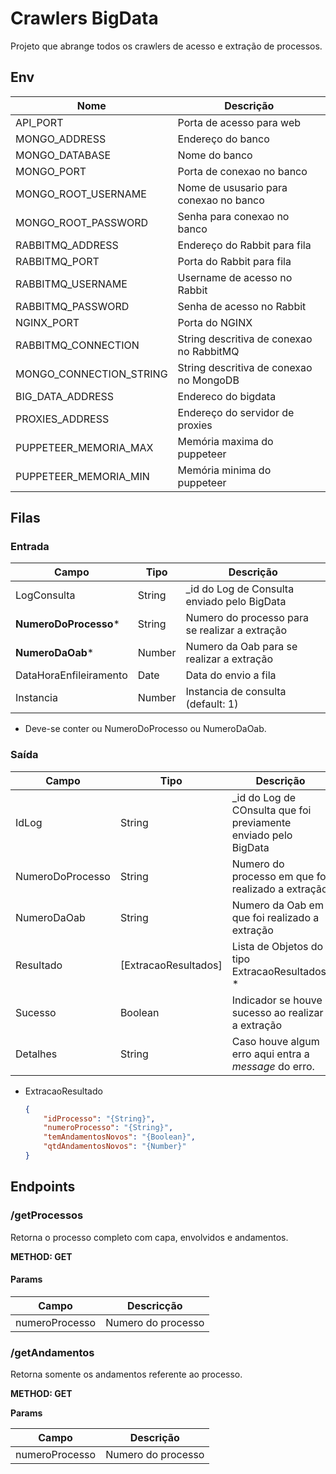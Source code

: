 # Crawlers BigData

Projeto que abrange todos os crawlers de acesso e extração de processos.

## Env

| Nome                    | Descrição                                |
| ----------------------- | ---------------------------------------- |
| API_PORT                | Porta de acesso para web                 |
| MONGO_ADDRESS           | Endereço do banco                        |
| MONGO_DATABASE          | Nome do banco                            |
| MONGO_PORT              | Porta de conexao no banco                |
| MONGO_ROOT_USERNAME     | Nome de ususario para conexao no banco   |
| MONGO_ROOT_PASSWORD     | Senha para conexao no banco              |
| RABBITMQ_ADDRESS        | Endereço do Rabbit para fila             |
| RABBITMQ_PORT           | Porta do Rabbit para fila                |
| RABBITMQ_USERNAME       | Username de acesso no Rabbit             |
| RABBITMQ_PASSWORD       | Senha de acesso no Rabbit                |
| NGINX_PORT              | Porta do NGINX                           |
| RABBITMQ_CONNECTION     | String descritiva de conexao no RabbitMQ |
| MONGO_CONNECTION_STRING | String descritiva de conexao no MongoDB  |
| BIG_DATA_ADDRESS        | Endereco do bigdata                      |
| PROXIES_ADDRESS         | Endereço do servidor de proxies          |
| PUPPETEER_MEMORIA_MAX   | Memória maxima do puppeteer              |
| PUPPETEER_MEMORIA_MIN   | Memória minima do puppeteer              |

## Filas

### Entrada

| Campo                  | Tipo   | Descrição                                      |
| ---------------------- | ------ | ---------------------------------------------- |
| LogConsulta            | String | _id do Log de Consulta enviado pelo BigData    |
| **NumeroDoProcesso***  | String | Numero do processo para se realizar a extração |
| **NumeroDaOab***       | Number | Numero da Oab para se realizar a extração      |
| DataHoraEnfileiramento | Date   | Data do envio a fila                           |
| Instancia              | Number | Instancia de consulta (default: 1)             |

* Deve-se conter ou NumeroDoProcesso ou NumeroDaOab.

### Saída

| Campo            | Tipo         | Descrição                                                    |
| ---------------- | ------------ | ------------------------------------------------------------ |
| IdLog            | String       | _id do Log de COnsulta que foi previamente enviado pelo BigData |
| NumeroDoProcesso | String       | Numero do processo em que foi realizado a extração           |
| NumeroDaOab      | String       | Numero da Oab em que foi realizado a extração                |
| Resultado        | [ExtracaoResultados] | Lista de Objetos do tipo ExtracaoResultados. *              |
| Sucesso          | Boolean      | Indicador se houve sucesso ao realizar a extração            |
| Detalhes         | String       | Caso houve algum erro aqui entra a *message* do erro.        |
* ExtracaoResultado

  ```json
  {
      "idProcesso": "{String}",
      "numeroProcesso": "{String}",
      "temAndamentosNovos": "{Boolean}",
      "qtdAndamentosNovos": "{Number}"
  }
  ```

## Endpoints

### /getProcessos

Retorna o processo completo com capa, envolvidos e andamentos.

**METHOD: GET**

#### Params
| Campo          | Descricção         |
| -------------- | ------------------ |
| numeroProcesso | Numero do processo |

### /getAndamentos

Retorna somente os andamentos referente ao processo.

**METHOD: GET**

**Params**

| Campo          | Descrição          |
| -------------- | ------------------ |
| numeroProcesso | Numero do processo |


